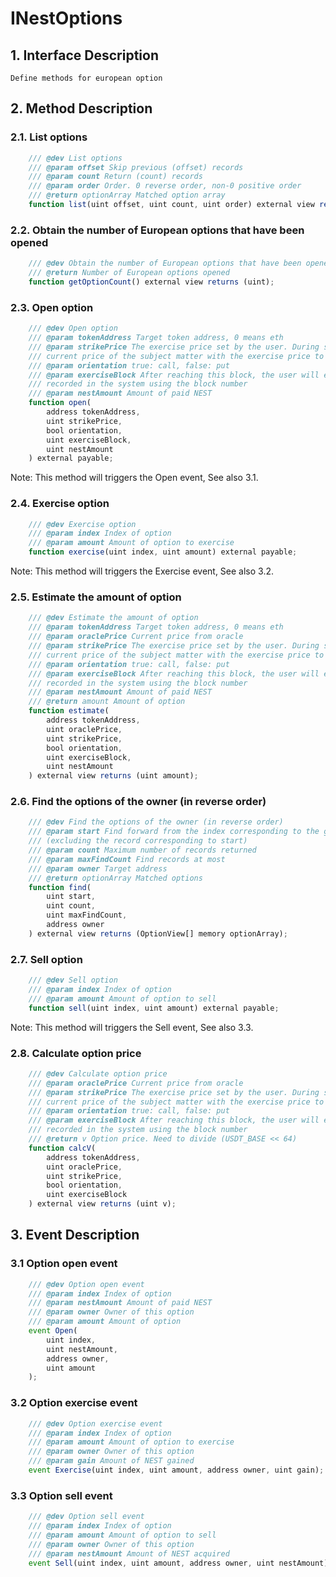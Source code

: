 # INestOptions

## 1. Interface Description
    Define methods for european option

## 2. Method Description

### 2.1. List options

```javascript
    /// @dev List options
    /// @param offset Skip previous (offset) records
    /// @param count Return (count) records
    /// @param order Order. 0 reverse order, non-0 positive order
    /// @return optionArray Matched option array
    function list(uint offset, uint count, uint order) external view returns (OptionView[] memory optionArray);
```

### 2.2. Obtain the number of European options that have been opened

```javascript
    /// @dev Obtain the number of European options that have been opened
    /// @return Number of European options opened
    function getOptionCount() external view returns (uint);
```

### 2.3. Open option

```javascript
    /// @dev Open option
    /// @param tokenAddress Target token address, 0 means eth
    /// @param strikePrice The exercise price set by the user. During settlement, the system will compare the 
    /// current price of the subject matter with the exercise price to calculate the user's profit and loss
    /// @param orientation true: call, false: put
    /// @param exerciseBlock After reaching this block, the user will exercise manually, and the block will be
    /// recorded in the system using the block number
    /// @param nestAmount Amount of paid NEST
    function open(
        address tokenAddress,
        uint strikePrice,
        bool orientation,
        uint exerciseBlock,
        uint nestAmount
    ) external payable;
```
Note: This method will triggers the Open event, See also 3.1.

### 2.4. Exercise option

```javascript
    /// @dev Exercise option
    /// @param index Index of option
    /// @param amount Amount of option to exercise
    function exercise(uint index, uint amount) external payable;
```
Note: This method will triggers the Exercise event, See also 3.2.

### 2.5. Estimate the amount of option

```javascript
    /// @dev Estimate the amount of option
    /// @param tokenAddress Target token address, 0 means eth
    /// @param oraclePrice Current price from oracle
    /// @param strikePrice The exercise price set by the user. During settlement, the system will compare the 
    /// current price of the subject matter with the exercise price to calculate the user's profit and loss
    /// @param orientation true: call, false: put
    /// @param exerciseBlock After reaching this block, the user will exercise manually, and the block will be
    /// recorded in the system using the block number
    /// @param nestAmount Amount of paid NEST
    /// @return amount Amount of option
    function estimate(
        address tokenAddress,
        uint oraclePrice,
        uint strikePrice,
        bool orientation,
        uint exerciseBlock,
        uint nestAmount
    ) external view returns (uint amount);
```

### 2.6. Find the options of the owner (in reverse order)

```javascript
    /// @dev Find the options of the owner (in reverse order)
    /// @param start Find forward from the index corresponding to the given owner address 
    /// (excluding the record corresponding to start)
    /// @param count Maximum number of records returned
    /// @param maxFindCount Find records at most
    /// @param owner Target address
    /// @return optionArray Matched options
    function find(
        uint start, 
        uint count, 
        uint maxFindCount, 
        address owner
    ) external view returns (OptionView[] memory optionArray);
```

### 2.7. Sell option

```javascript
    /// @dev Sell option
    /// @param index Index of option
    /// @param amount Amount of option to sell
    function sell(uint index, uint amount) external payable;
```
Note: This method will triggers the Sell event, See also 3.3.

### 2.8. Calculate option price

```javascript
    /// @dev Calculate option price
    /// @param oraclePrice Current price from oracle
    /// @param strikePrice The exercise price set by the user. During settlement, the system will compare the 
    /// current price of the subject matter with the exercise price to calculate the user's profit and loss
    /// @param orientation true: call, false: put
    /// @param exerciseBlock After reaching this block, the user will exercise manually, and the block will be
    /// recorded in the system using the block number
    /// @return v Option price. Need to divide (USDT_BASE << 64)
    function calcV(
        address tokenAddress,
        uint oraclePrice,
        uint strikePrice,
        bool orientation,
        uint exerciseBlock
    ) external view returns (uint v);
```

## 3. Event Description

### 3.1 Option open event

```javascript
    /// @dev Option open event
    /// @param index Index of option
    /// @param nestAmount Amount of paid NEST
    /// @param owner Owner of this option
    /// @param amount Amount of option
    event Open(
        uint index,
        uint nestAmount,
        address owner,
        uint amount
    );
```

### 3.2 Option exercise event

```javascript
    /// @dev Option exercise event
    /// @param index Index of option
    /// @param amount Amount of option to exercise
    /// @param owner Owner of this option
    /// @param gain Amount of NEST gained
    event Exercise(uint index, uint amount, address owner, uint gain);
```

### 3.3 Option sell event

```javascript
    /// @dev Option sell event
    /// @param index Index of option
    /// @param amount Amount of option to sell
    /// @param owner Owner of this option
    /// @param nestAmount Amount of NEST acquired
    event Sell(uint index, uint amount, address owner, uint nestAmount);
```